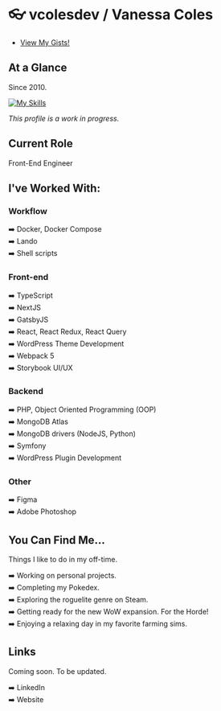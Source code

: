 # :eyeglasses: vcolesdev / Vanessa Coles

-  [View My Gists!](https://gist.github.com/vcolesdev)

## At a Glance

Since 2010.

[![My Skills](https://skillicons.dev/icons?i=ts,nodejs,react,nextjs,docker,redux,vite,webpack,sass,tailwind,php,mongodb,symfony,wordpress,nginx,py,git,github,gitlab,figma)](https://skillicons.dev)

*This profile is a work in progress.* 

## Current Role

Front-End Engineer

## I've Worked With:

### Workflow

:arrow_right: Docker, Docker Compose <br> 
:arrow_right: Lando <br>
:arrow_right: Shell scripts <br> 

### Front-end

:arrow_right: TypeScript <br>
:arrow_right: NextJS <br>
:arrow_right: GatsbyJS <br>
:arrow_right: React, React Redux, React Query <br>
:arrow_right: WordPress Theme Development <br>
:arrow_right: Webpack 5 <br>
:arrow_right: Storybook UI/UX <br>

### Backend

:arrow_right: PHP, Object Oriented Programming (OOP) <br>
:arrow_right: MongoDB Atlas <br>
:arrow_right: MongoDB drivers (NodeJS, Python) <br> 
:arrow_right: Symfony <br>
:arrow_right: WordPress Plugin Development <br> 

### Other

:arrow_right: Figma <br>
:arrow_right: Adobe Photoshop <br> 

## You Can Find Me...

Things I like to do in my off-time.

:arrow_right: Working on personal projects. <br>
:arrow_right: Completing my Pokedex. <br>
:arrow_right: Exploring the roguelite genre on Steam. <br>
:arrow_right: Getting ready for the new WoW expansion. For the Horde! <br>
:arrow_right: Enjoying a relaxing day in my favorite farming sims. <br>

## Links

Coming soon.  To be updated.

:arrow_right: LinkedIn <br>
:arrow_right: Website <br>
